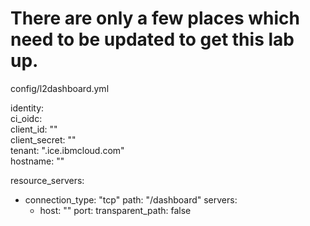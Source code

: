 There are only a few places which need to be updated to get this lab up.
========================================================================


config/l2dashboard.yml  

identity:  
  ci_oidc:  
    client_id: "<client-id>"  
    client_secret: "<client-secret>"  
    tenant: "<tenant>.ice.ibmcloud.com"  
    hostname: "<vanity-hostname-or-just-use-full-tenant-name>"  
  
  resource_servers:
  - connection_type: "tcp"
    path: "/dashboard"
    servers:
      - host: "<ip>"
        port: <port>
    transparent_path: false
  </code>
  
  


